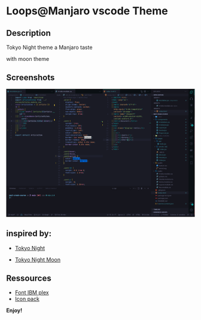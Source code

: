 # Loops@Manjaro vscode Theme

## Description

Tokyo Night theme a Manjaro taste

with moon theme

## Screenshots

![loops@Manjaro](./images/jsx+css+html.png)

## inspired by:

- [Tokyo Night](https://marketplace.visualstudio.com/items?itemName=enkia.tokyo-night)

- [Tokyo Night Moon](https://marketplace.visualstudio.com/items?itemName=PatrickNasralla.tokyo-night-moon)

## Ressources

- [Font IBM plex](https://www.ibm.com/plex/)
- [Icon pack](https://marketplace.visualstudio.com/items?itemName=davidbabel.vscode-simpler-icons)

**Enjoy!**
